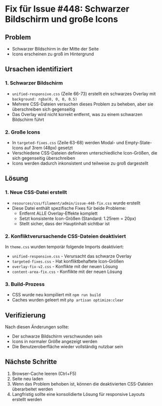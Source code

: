 # Fix für Issue #448: Schwarzer Bildschirm und große Icons

## Problem
- Schwarzer Bildschirm in der Mitte der Seite
- Icons erscheinen zu groß im Hintergrund

## Ursachen identifiziert

### 1. Schwarzer Bildschirm
- `unified-responsive.css` (Zeile 66-73) erstellt ein schwarzes Overlay mit `background: rgba(0, 0, 0, 0.5)`
- Mehrere CSS-Dateien versuchen dieses Problem zu beheben, aber sie überschreiben sich gegenseitig
- Das Overlay wird nicht korrekt entfernt, was zu einem schwarzen Bildschirm führt

### 2. Große Icons
- In `targeted-fixes.css` (Zeile 63-68) werden Modal- und Empty-State-Icons auf 3rem (48px) gesetzt
- Verschiedene CSS-Dateien definieren unterschiedliche Icon-Größen, die sich gegenseitig überschreiben
- Icons werden dadurch inkonsistent und teilweise zu groß dargestellt

## Lösung

### 1. Neue CSS-Datei erstellt
- `resources/css/filament/admin/issue-448-fix.css` wurde erstellt
- Diese Datei enthält spezifische Fixes für beide Probleme:
  - Entfernt ALLE Overlay-Effekte komplett
  - Setzt konsistente Icon-Größen (Standard: 1.25rem = 20px)
  - Stellt sicher, dass der Hauptinhalt sichtbar ist

### 2. Konfliktverursachende CSS-Dateien deaktiviert
In `theme.css` wurden temporär folgende Imports deaktiviert:
- `unified-responsive.css` - Verursacht das schwarze Overlay
- `targeted-fixes.css` - Hat konfliktbehaftete Icon-Größen
- `overlay-fix-v2.css` - Konflikte mit der neuen Lösung
- `content-area-fix.css` - Konflikte mit der neuen Lösung

### 3. Build-Prozess
- CSS wurde neu kompiliert mit `npm run build`
- Caches wurden geleert mit `php artisan optimize:clear`

## Verifizierung
Nach diesen Änderungen sollte:
- Der schwarze Bildschirm verschwunden sein
- Icons in normaler Größe angezeigt werden
- Die Benutzeroberfläche wieder vollständig nutzbar sein

## Nächste Schritte
1. Browser-Cache leeren (Ctrl+F5)
2. Seite neu laden
3. Wenn das Problem behoben ist, können die deaktivierten CSS-Dateien überarbeitet werden
4. Langfristig sollte eine konsolidierte Lösung für responsive Layouts erstellt werden